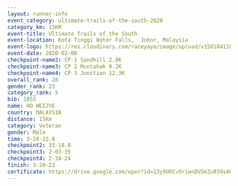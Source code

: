 ```yaml
--- 
layout: runner-info 
event_category: ultimate-trails-of-the-south-2020 
category_km: 15KM 
event-title: Ultimate Trails of the South 
event-location: Kota Tinggi Water Falls,  Johor, Malaysia 
event-logo: https://res.cloudinary.com/raceyaya/image/upload/v1581841103/logo/2020/ultimate-trails-2020_i93dfj.jpg 
event-date: 2020-02-08 
checkpoint-name2: CP 1 Sandhill 2.8K 
checkpoint-name3: CP 2 Muntahak 9.2K 
checkpoint-name4: CP 3 Junction 12.3K 
overall_rank: 26
gender_rank: 23
category_rank: 5
bib: 1053
name: HO WEIJYE
country: MALAYSIA
distance: 15Km
category: Veteran
gender: Male
time: 3-20-22.0
checkpoint2: 33-18.8
checkpoint3: 2-03-35
checkpoint4: 2-34-24
finish: 3-20-22
certificate: https://drive.google.com/open?id=13y9UOCv9riwnDVUeZu039sAFJf0yBPgI
--- 
```

